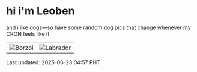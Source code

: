 # hi i'm Leoben

and i like dogs—so have some random dog pics that change whenever my CRON feels like it

|  |  |
|--------|----------|
| ![Borzoi](https://random-dog-vercel.vercel.app/api/random-borzoi?v=1750625872) | ![Labrador](https://random-dog-vercel.vercel.app/api/random-labrador?v=1750625872) |

Last updated: 2025-06-23 04:57 PHT
